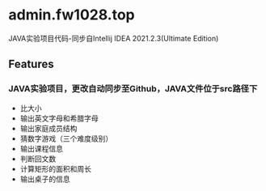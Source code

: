 # admin.fw1028.top

JAVA实验项目代码-同步自Intellij IDEA 2021.2.3(Ultimate Edition)

## Features

### JAVA实验项目，更改自动同步至Github，JAVA文件位于src路径下

- 比大小
- 输出英文字母和希腊字母
- 输出家庭成员结构
- 猜数字游戏（三个难度级别）
- 输出课程信息
- 判断回文数
- 计算矩形的面积和周长
- 输出桌子的信息
